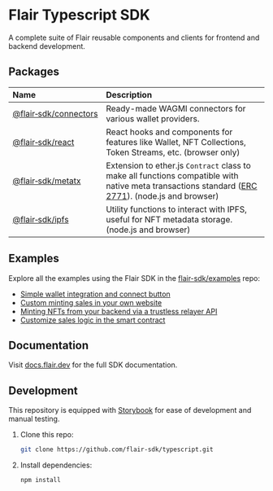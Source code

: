 # Flair Typescript SDK

A complete suite of Flair reusable components and clients for frontend and backend development.

## Packages

| Name                                                  | Description                                                                                                                                                                                 |
| :---------------------------------------------------- | :------------------------------------------------------------------------------------------------------------------------------------------------------------------------------------------ |
| [@flair&#x2011;sdk/connectors](./packages/connectors) | Ready-made WAGMI connectors for various wallet providers.                                                                                                                                    |
| [@flair&#x2011;sdk/react](./packages/react)           | React hooks and components for features like Wallet, NFT Collections, Token Streams, etc. (browser only)                                                                                    |
| [@flair&#x2011;sdk/metatx](./packages/metatx)         | Extension to ether.js `Contract` class to make all functions compatible with native meta transactions standard ([ERC 2771](https://eips.ethereum.org/EIPS/eip-2771)). (node.js and browser) |
| [@flair&#x2011;sdk/ipfs](./packages/ipfs)             | Utility functions to interact with IPFS, useful for NFT metadata storage. (node.js and browser)                                                                                             |

## Examples

Explore all the examples using the Flair SDK in the [flair-sdk/examples](https://github.com/flair-sdk/examples) repo:

- [Simple wallet integration and connect button](https://github.com/flair-sdk/examples/tree/main/react/simple-wallet-integration)
- [Custom minting sales in your own website](https://github.com/flair-sdk/examples/tree/main/react/custom-tiered-sales)
- [Minting NFTs from your backend via a trustless relayer API](https://github.com/flair-sdk/examples/tree/main/express/mint-erc721-with-metadata)
- [Customize sales logic in the smart contract](https://github.com/flair-sdk/examples/tree/main/solidity/custom-sales-logic)

## Documentation

Visit [docs.flair.dev](https://docs.flair.dev) for the full SDK documentation.

## Development

This repository is equipped with [Storybook](https://storybook.js.org/) for ease of development and manual testing.

1. Clone this repo:

   ```sh
   git clone https://github.com/flair-sdk/typescript.git
   ```

2. Install dependencies:

   ```sh
   npm install
   ```

